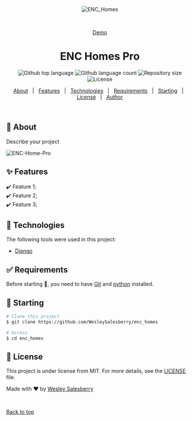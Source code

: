 <div align="center" id="top"> 
  <img src="./.github/app.gif" alt="ENC_Homes" />

  &#xa0;

  <a href="http://enchomepros-demo.herokuapp.com/">Demo</a>
</div>

<h1 align="center">ENC Homes Pro</h1>

<p align="center">
  <img alt="Github top language" src="https://img.shields.io/github/languages/top/WesleySalesberry/enc_homes?color=56BEB8">

  <img alt="Github language count" src="https://img.shields.io/github/languages/count/WesleySalesberry/enc_homes?color=56BEB8">

  <img alt="Repository size" src="https://img.shields.io/github/repo-size/WesleySalesberry/enc_homes?color=56BEB8">

  <img alt="License" src="https://img.shields.io/github/license/WesleySalesberry/enc_homes?color=56BEB8">

  <!-- <img alt="Github issues" src="https://img.shields.io/github/issues/{{YOUR_GITHUB_USERNAME}}/enc_homes?color=56BEB8" /> -->

  <!-- <img alt="Github forks" src="https://img.shields.io/github/forks/{{YOUR_GITHUB_USERNAME}}/enc_homes?color=56BEB8" /> -->

  <!-- <img alt="Github stars" src="https://img.shields.io/github/stars/{{YOUR_GITHUB_USERNAME}}/enc_homes?color=56BEB8" /> -->
</p>

<!-- Status -->

<!-- <h4 align="center"> 
	🚧  ENC_Homes 🚀 Under construction...  🚧
</h4> 

<hr> -->

<p align="center">
  <a href="#dart-about">About</a> &#xa0; | &#xa0; 
  <a href="#sparkles-features">Features</a> &#xa0; | &#xa0;
  <a href="#rocket-technologies">Technologies</a> &#xa0; | &#xa0;
  <a href="#white_check_mark-requirements">Requirements</a> &#xa0; | &#xa0;
  <a href="#checkered_flag-starting">Starting</a> &#xa0; | &#xa0;
  <a href="#memo-license">License</a> &#xa0; | &#xa0;
  <a href="https://github.com/{{YOUR_GITHUB_USERNAME}}" target="_blank">Author</a>
</p>

<br>

## :dart: About ##

Describe your project

![ENC-Home-Pro]('./static/images/enc.png')

## :sparkles: Features ##

:heavy_check_mark: Feature 1;\
:heavy_check_mark: Feature 2;\
:heavy_check_mark: Feature 3;

## :rocket: Technologies ##

The following tools were used in this project:

- [Django](https://www.djangoproject.com/)


## :white_check_mark: Requirements ##

Before starting :checkered_flag:, you need to have [Git](https://git-scm.com) and [python](https://www.python.org/) installed.

## :checkered_flag: Starting ##

```bash
# Clone this project
$ git clone https://github.com/WesleySalesberry/enc_homes

# Access
$ cd enc_homes

```

## :memo: License ##

This project is under license from MIT. For more details, see the [LICENSE](LICENSE.md) file.


Made with :heart: by <a href="https://github.com/WesleySalesberry" target="_blank">Wesley Salesberry</a>

&#xa0;

<a href="#top">Back to top</a>
